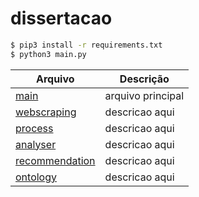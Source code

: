# dissertacao

```sh
$ pip3 install -r requirements.txt
$ python3 main.py
```

| Arquivo | Descrição |
| ------ | ------ |
| [main][mainfile] | arquivo principal |
| [webscraping][webscrapingfile] | descricao aqui |
| [process][processfile] | descricao aqui |
| [analyser][analyserfile] | descricao aqui |
| [recommendation][recommendationfile] | descricao aqui |
| [ontology][ontologyfile] | descricao aqui |

[mainfile]: <https://github.com/brendasalenave/dissertacao/blob/master/main.py>
[webscrapingfile]: <https://github.com/brendasalenave/dissertacao/blob/master/main.py>
[processfile]: <https://github.com/brendasalenave/dissertacao/blob/master/main.py>
[analyserfile]: <https://github.com/brendasalenave/dissertacao/blob/master/main.py>
[recommendationfile]: <https://github.com/brendasalenave/dissertacao/blob/master/main.py>
[ontologyfile]: <https://github.com/brendasalenave/dissertacao/blob/master/main.py>
